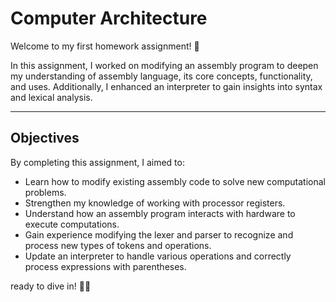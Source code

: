 # Computer Architecture

Welcome to my first homework assignment! 🙂

In this assignment, I worked on modifying an assembly program to deepen my understanding of assembly language, its core concepts, functionality, and uses. Additionally, I enhanced an interpreter to gain insights into syntax and lexical analysis.

---

## Objectives

By completing this assignment, I aimed to:

- Learn how to modify existing assembly code to solve new computational problems.
- Strengthen my knowledge of working with processor registers.
- Understand how an assembly program interacts with hardware to execute computations.
- Gain experience modifying the lexer and parser to recognize and process new types of tokens and operations.
- Update an interpreter to handle various operations and correctly process expressions with parentheses.

ready to dive in! 💪🏼
